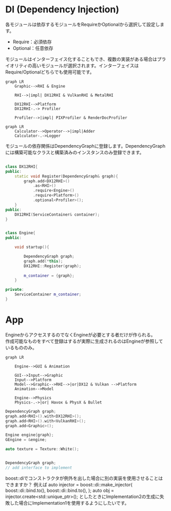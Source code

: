 DI (Dependency Injection)
============
各モジュールは依存するモジュールをRequireかOptionalから選択して設定します。  
* Require：必須依存
* Optional：任意依存

モジュールはインターフェイス化することもでき、複数の実装がある場合はプライオリティの高いモジュールが選択されます。インターフェイスはRequire/Optionalどちらでも使用可能です。

```mermaid
graph LR
    Graphic-->RHI & Engine

    RHI-->|impl| DX12RHI & VulkanRHI & MetalRHI
    
    DX12RHI-->Platform
    DX12RHI-.-> Profiler

    Profiler-->|impl| PIXProfiler & RenderDocProfiler
```

```mermaid
graph LR
    Calculator-->Operator-->|impl|Adder
    Calculator-.->Logger
```
モジュールの依存関係はDependencyGraphに登録します。DependencyGraphには構築可能なクラスと構築済みのインスタンスのみ登録できます。


```c++

class DX12RHI{
public:
    static void Register(DependencyGraph& graph){
        graph.add<DX12RHI>()
            .as<RHI>()
            .require<Engine>()
            .require<Platform>()
            .optional<Profiler>();
    }
public:
    DX12RHI(ServiceContainer& container);
}


class Engine{
public:

    void startup(){

        DependencyGraph graph;
        graph.add(*this);
        DX12RHI::Register(graph);
        
        m_container = {graph};
    }

private:
    ServiceContainer m_container;
}

```


# App

EngineからアクセスするのでなくEngineが必要とする者だけが作られる。  
作成可能なものをすべて登録はするが実際に生成されるのはEngineが参照しているもののみ。
```mermaid
graph LR

    Engine-->GUI & Animation

    GUI-->Input-->Graphic
    Input-->Platform
    Model-->Graphic-->RHI-->|or|DX12 & Vulkan -->Platform
    Animation-->Model

    Engine-->Physics
    Physics-.->|or| Havox & PhysX & Bullet
```

```cpp
DependencyGraph graph;
graph.add<RHI>().with<DX12RHI>();
graph.add<RHI>().with<VulkanRHI>();
graph.add<Graphic>();

Engine engine{graph};
GEngine = &engine;

auto texture = Texture::White();


DependencyGraph graph;
// add interface to implement
```
boost::diでコンストラクタが例外を出した場合に別の実装を使用させることはできますか？
例えば
auto injector = boost::di::make_injector(
    boost::di::bind<Interface>.to<Implementation1>(),
    boost::di::bind<Interface>.to<Implementation2>(),
);
auto obj = injector.create<std::unique_ptr<Interface>>();
としたときにImplementation2の生成に失敗した場合にImplementation1を使用するようにしたいです。